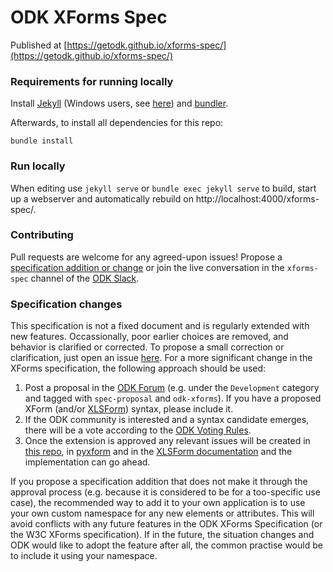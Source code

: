 ODK XForms Spec
===========

Published at [https://getodk.github.io/xforms-spec/](https://getodk.github.io/xforms-spec/)


### Requirements for running locally

Install [Jekyll](https://jekyllrb.com/docs/installation/) (Windows users, see [here](https://jekyllrb.com/docs/windows/)) and [bundler](https://bundler.io).

Afterwards, to install all dependencies for this repo:

	bundle install

### Run locally

When editing use `jekyll serve` or `bundle exec jekyll serve` to build, start up a webserver and automatically rebuild on http://localhost:4000/xforms-spec/.


### Contributing

Pull requests are welcome for any agreed-upon issues! Propose a [specification addition or change](#specification-changes) or join the live conversation in the `xforms-spec` channel of the [ODK Slack](https://slack.getodk.org/).


### Specification changes

This specification is not a fixed document and is regularly extended with new features. Occassionally, poor earlier choices are removed, and behavior is clarified or corrected. To propose a small correction or clarification, just open an issue [here](https://github.com/getodk/xforms-spec/issues). For a more significant change in the XForms specification, the following approach should be used:

1. Post a proposal in the [ODK Forum](https://forum.opendatakit.org) (e.g. under the `Development` category and tagged with `spec-proposal` and `odk-xforms`). If you have a proposed XForm (and/or [XLSForm](https://xlsform.org)) syntax, please include it.
2. If the ODK community is interested and a syntax candidate emerges, there will be a vote according to the [ODK Voting Rules](https://github.com/getodk/governance/blob/master/GOVERNANCE.md#voting).
3. Once the extension is approved any relevant issues will be created in [this repo](https://github.com/getodk/xforms-spec/issues), in [pyxform](https://github.com/XLSForm/pyxform/issues) and in the [XLSForm documentation](https://github.com/XLSForm/xlsform.github.io/issues) and the implementation can go ahead.

If you propose a specification addition that does not make it through the approval process (e.g. because it is considered to be for a too-specific use case), the recommended way to add it to your own application is to use your own custom namespace for any new elements or attributes. This will avoid conflicts with any future features in the ODK XForms Specification (or the W3C XForms specification). If in the future, the situation changes and ODK would like to adopt the feature after all, the common practise would be to include it using your namespace.
